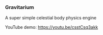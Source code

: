 ### Gravitarium
A super simple celestial body physics engine

YouTube demo:
https://youtu.be/csstCsq3akk
